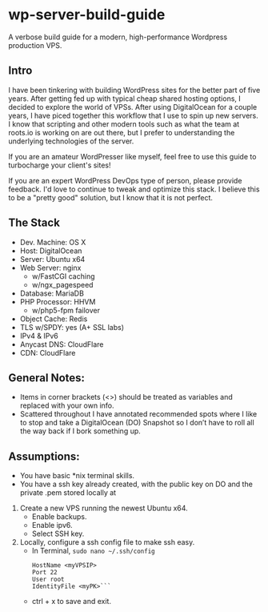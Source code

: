 # wp-server-build-guide
A verbose build guide for a modern, high-performance Wordpress production VPS.

## Intro
I have been tinkering with building WordPress sites for the better part of five years. After getting fed up with typical cheap shared hosting options, I decided to explore the world of VPSs. After using DigitalOcean for a couple years, I have piced together this workflow that I use to spin up new servers. I know that scripting and other modern tools such as what the team at roots.io is working on are out there, but I prefer to understanding the underlying technologies of the server.

If you are an amateur WordPresser like myself, feel free to use this guide to turbocharge your client's sites!

If you are an expert WordPress DevOps type of person, please provide feedback. I'd love to continue to tweak and optimize this stack. I believe this to be a "pretty good" solution, but I know that it is not perfect.

## The Stack
- Dev. Machine: OS X
- Host: DigitalOcean
- Server: Ubuntu x64
- Web Server: nginx
  - w/FastCGI caching
  - w/ngx_pagespeed
- Database: MariaDB
- PHP Processor: HHVM
  - w/php5-fpm failover
- Object Cache: Redis
- TLS w/SPDY: yes (A+ SSL labs)
- IPv4 & IPv6
- Anycast DNS: CloudFlare
- CDN: CloudFlare

## General Notes:
- Items in corner brackets (<>) should be treated as variables and replaced with your own info.
- Scattered throughout I have annotated recommended spots where I like to stop and take a DigitalOcean (DO) Snapshot so I don’t have to roll all the way back if I bork something up.

## Assumptions:
- You have basic *nix terminal skills.
- You have a ssh key already created, with the public key on DO and the private .pem stored locally at <myPK>

1. Create a new VPS running the newest Ubuntu x64.
    - Enable backups.
    - Enable ipv6.
    - Select SSH key.
2. Locally, configure a ssh config file to make ssh easy.
    - In Terminal, `sudo nano ~/.ssh/config`
        ```Host <myVPSName>
        HostName <myVPSIP>
        Port 22
        User root
        IdentityFile <myPK>```
    - ctrl + x to save and exit.